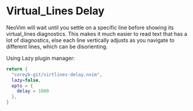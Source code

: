 # Virtual_Lines Delay

NeoVim will wait until you settle on a specific line before showing
its virtual_lines diagnostics.  This makes it much easier to read text
that has a lot of diagnostics, else each line vertically adjusts as you
navigate to different lines, which can be disorienting.

Using Lazy plugin manager:

```Lua
return {
  "coreyb-git/virtlines-delay.nvim",
  lazy=false,
  opts = {
    delay = 1000
  },
}
```
